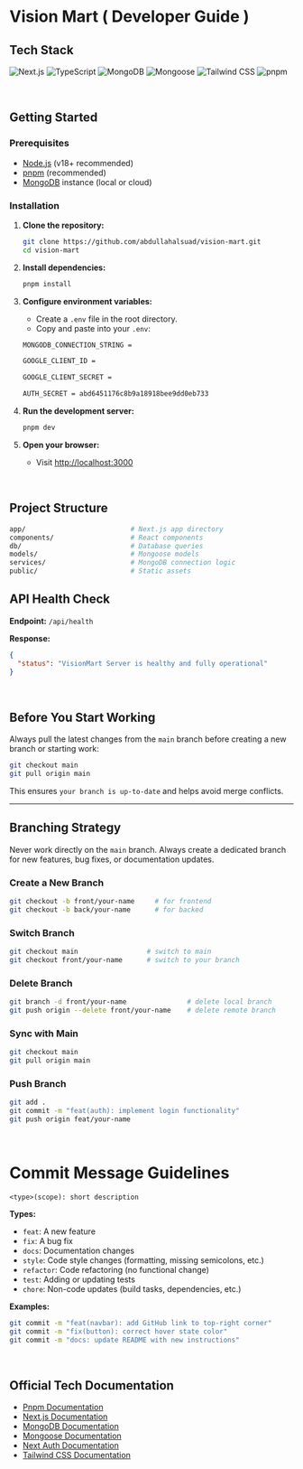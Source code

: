 # Vision Mart ( Developer Guide )

## Tech Stack

![Next.js](https://img.shields.io/badge/Next.js-000?logo=nextdotjs&logoColor=white&style=for-the-badge)
![TypeScript](https://img.shields.io/badge/TypeScript-3178c6?logo=typescript&logoColor=white&style=for-the-badge)
![MongoDB](https://img.shields.io/badge/MongoDB-47A248?logo=mongodb&logoColor=white&style=for-the-badge)
![Mongoose](https://img.shields.io/badge/Mongoose-880000?logo=mongoose&logoColor=white&style=for-the-badge)
![Tailwind CSS](https://img.shields.io/badge/TailwindCSS-38B2AC?logo=tailwindcss&logoColor=white&style=for-the-badge)
![pnpm](https://img.shields.io/badge/pnpm-F69220?logo=pnpm&logoColor=white&style=for-the-badge)

<br />

## Getting Started

### Prerequisites

- [Node.js](https://nodejs.org/) (v18+ recommended)
- [pnpm](https://pnpm.io/) (recommended)
- [MongoDB](https://www.mongodb.com/) instance (local or cloud)

### Installation

1.  **Clone the repository:**

    ```bash
    git clone https://github.com/abdullahalsuad/vision-mart.git
    cd vision-mart
    ```

2.  **Install dependencies:**

    ```bash
    pnpm install
    ```

3.  **Configure environment variables:**

    - Create a `.env` file in the root directory.
    - Copy and paste into your `.env`:

    ```bash
    MONGODB_CONNECTION_STRING =

    GOOGLE_CLIENT_ID =

    GOOGLE_CLIENT_SECRET =

    AUTH_SECRET = abd6451176c8b9a18918bee9dd0eb733
    ```

4.  **Run the development server:**

    ```bash
    pnpm dev
    ```

5.  **Open your browser:**
    - Visit [http://localhost:3000](http://localhost:3000)

<br />

## Project Structure

```bash
app/                          # Next.js app directory
components/                   # React components
db/                           # Database queries
models/                       # Mongoose models
services/                     # MongoDB connection logic
public/                       # Static assets
```

## API Health Check

**Endpoint:** `/api/health`

**Response:**

```json
{
  "status": "VisionMart Server is healthy and fully operational"
}
```

<br />

## Before You Start Working

Always pull the latest changes from the `main` branch before creating a new branch or starting work:

```bash
git checkout main
git pull origin main
```

This ensures `your branch is up-to-date` and helps avoid merge conflicts.

---

## Branching Strategy

Never work directly on the `main` branch. Always create a dedicated branch for new features, bug fixes, or documentation updates.

### Create a New Branch

```bash
git checkout -b front/your-name     # for frontend
git checkout -b back/your-name      # for backed
```

### Switch Branch

```bash
git checkout main                 # switch to main
git checkout front/your-name      # switch to your branch
```

### Delete Branch

```bash
git branch -d front/your-name               # delete local branch
git push origin --delete front/your-name    # delete remote branch
```

### Sync with Main

```bash
git checkout main
git pull origin main
```

### Push Branch

```bash
git add .
git commit -m "feat(auth): implement login functionality"
git push origin feat/your-name
```

<br />

# Commit Message Guidelines

```
<type>(scope): short description
```

**Types:**

- `feat`: A new feature
- `fix`: A bug fix
- `docs`: Documentation changes
- `style`: Code style changes (formatting, missing semicolons, etc.)
- `refactor`: Code refactoring (no functional change)
- `test`: Adding or updating tests
- `chore`: Non-code updates (build tasks, dependencies, etc.)

**Examples:**

```bash
git commit -m "feat(navbar): add GitHub link to top-right corner"
git commit -m "fix(button): correct hover state color"
git commit -m "docs: update README with new instructions"
```

<br />

## Official Tech Documentation

- [Pnpm Documentation](https://pnpm.io/)
- [Next.js Documentation](https://nextjs.org/docs)
- [MongoDB Documentation](https://www.mongodb.com/docs/)
- [Mongoose Documentation](https://mongoosejs.com/docs/)
- [Next Auth Documentation](https://next-auth.js.org/getting-started/example)
- [Tailwind CSS Documentation](https://tailwindcss.com/docs)

